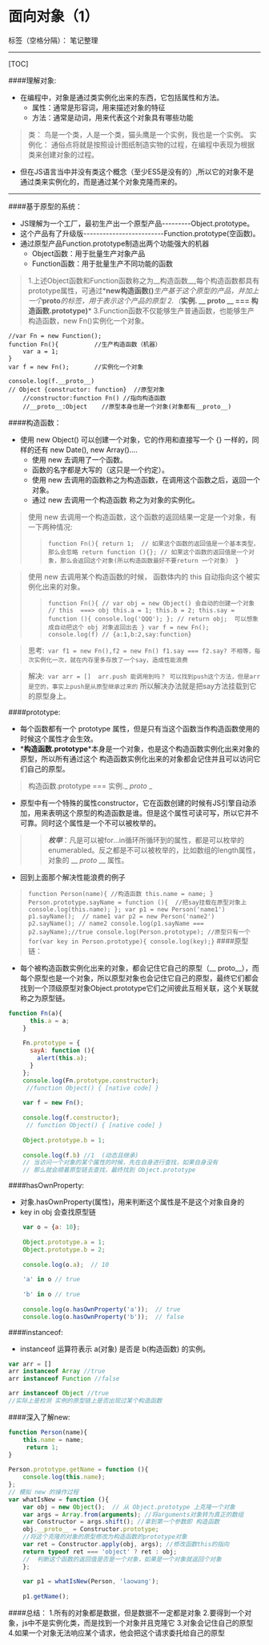 ﻿# 面向对象（1）

标签（空格分隔）： 笔记整理

-------------------
[TOC]

####理解对象:

- 在编程中，对象是通过类实例化出来的东西，它包括属性和方法。
    - 属性：通常是形容词，用来描述对象的特征 
    - 方法：通常是动词，用来代表这个对象具有哪些功能
> 类： 鸟是一个类，人是一个类，猫头鹰是一个实例，我也是一个实例。
实例化： 通俗点将就是按照设计图纸制造实物的过程，在编程中表现为根据类来创建对象的过程。

- 但在JS语言当中并没有类这个概念（至少ES5是没有的）,所以它的对象不是 通过类来实例化的，而是通过某个对象克隆而来的。

----------------------------------------------------------------
####基于原型的系统：
- JS理解为一个工厂，最初生产出一个原型产品---------Object.prototype。
- 这个产品有了升级版-------------------------Function.prototype(空函数)。
- 通过原型产品Function.prototype制造出两个功能强大的机器
    - Object函数：用于批量生产对象产品
    - Function函数：用于批量生产不同功能的函数
> 1.上述Object函数和Function函数称之为__构造函数__,每个构造函数都具有prototype属性，可通过*__new构造函数()__*生产基于这个原型的产品，并加上一个*__proto__*的标签，用于表示这个产品的原型
2.（*__实例. __ proto __ === 构造函数.prototype)__*
3.Function函数不仅能够生产普通函数，也能够生产构造函数，new Fn()实例化一个对象。


```javasripct
//var Fn = new Function();
function Fn(){          //生产构造函数（机器）
    var a = 1;
}
var f = new Fn();       //实例化一个对象

console.log(f.__proto__) 
// Object {constructor: function}  //原型对象
    //constructor:function Fn() //指向构造函数
    //__proto__:Object    //原型本身也是一个对象(对象都有__proto__)
```

####构造函数：
- 使用 new Object() 可以创建一个对象，它的作用和直接写一个 {} 一样的，同样的还有 new Date(), new Array()....
    - 使用 new 去调用了一个函数。
    - 函数的名字都是大写的（这只是一个约定）。
    - 使用 new 去调用的函数称之为构造函数，在调用这个函数之后，返回一个对象。
    - 通过 new 去调用一个构造函数 称之为对象的实例化。
    
> 使用 new 去调用一个构造函数，这个函数的返回结果一定是一个对象，有一下两种情况:
>> ``function Fn(){
       return 1;  // 如果这个函数的返回值是一个基本类型，那么会忽略
       return function (){}; // 如果这个函数的返回值是一个对象，那么会返回这个对象(所以构造函数最好不要return 一个对象）
     }
``

> 使用 new 去调用某个构造函数的时候， 函数体内的 this 自动指向这个被实例化出来的对象。
>>`` function Fn(){
      // var obj = new Object() 会自动的创建一个对象
      // this  ===> obj
      this.a = 1;
      this.b = 2;
      this.say = function (){
        console.log('QQQ');
      };
      // return obj;  可以想象成自动把这个 obj 对象返回出去
    }
    var f = new Fn();
    console.log(f) // {a:1,b:2,say:function}
    ``
    
> 思考:``
var f1 = new Fn(),f2 = new Fn()
f1.say === f2.say?
不相等，每次实例化一次，就在内存里多存放了一个say，造成性能浪费``

> 解决:``
var arr = [] 
arr.push 能调用到吗？
可以找到push这个方法，但是arr是空的，事实上push是从原型继承过来的``
>所以解决办法就是把say方法挂载到它的原型身上。

####prototype:
- 每个函数都有一个 prototype 属性，但是只有当这个函数当作构造函数使用的时候这个属性才会生效。
- *__构造函数.prototype__*本身是一个对象，也是这个构造函数实例化出来对象的原型，所以所有通过这个 构造函数实例化出来的对象都会记住并且可以访问它们自己的原型。
> 构造函数.prototype === 实例._ _proto_ _
- 原型中有一个特殊的属性constructor，它在函数创建的时候有JS引擎自动添加，用来表明这个原型的构造函数是谁。但是这个属性可读可写，所以它并不可靠。同时这个属性是一个不可以被枚举的。
>> *__枚举__*：凡是可以被for...in循环所循环到的属性，都是可以枚举的enumerabled。反之都是不可以被枚举的，比如数组的length属性， 对象的 __ _proto_ __ 属性。

- 回到上面那个解决性能浪费的例子
> `` function Person(name){ //构造函数
      this.name = name;
    }
    Person.prototype.sayName = function (){  //把say挂载在原型对象上
      console.log(this.name);
    };
    var p1 = new Person('name1')
     p1.sayName();  // name1
    var p2 = new Person('name2')
     p2.sayName(); // name2
     console.log(p1.sayName === p2.sayName);//true
     console.log(Person.prototype); //原型只有一个
     for(var key in Person.prototype){
      console.log(key);}
    ``
####原型链：
- 每个被构造函数实例化出来的对象，都会记住它自己的原型（__ proto__），而每个原型也是一个对象，所以原型对象也会记住它自己的原型，最终它们都会找到一个顶级原型对象Object.prototype它们之间彼此互相关联，这个关联就称之为原型链。

```javascript
function Fn(a){
      this.a = a;
    }
    
    Fn.prototype = {
      sayA: function (){
        alert(this.a);
      }
    };
    console.log(Fn.prototype.constructor);  
     //function Object() { [native code] }
     
    var f = new Fn();
    
    console.log(f.constructor);
     // function Object() { [native code] }
     
    Object.prototype.b = 1;
    
    console.log(f.b) //1  (动态且继承)
    // 当访问一个对象的某个属性的时候，先在自身进行查找，如果自身没有
    // 那么就会顺着原型链去查找，最终找到 Object.prototype 
```
####hasOwnProperty:
- 对象.hasOwnProperty(属性)，用来判断这个属性是不是这个对象自身的
- key in obj 会查找原型链
```javascript
    var o = {a: 10};
    
    Object.prototype.a = 1;
    Object.prototype.b = 2;
    
    console.log(o.a);  // 10
    
    'a' in o // true
    
    'b' in o // true
    
    console.log(o.hasOwnProperty('a'));  // true
    console.log(o.hasOwnProperty('b'));  // false
```
####instanceof:
- instanceof 运算符表示 a(对象) 是否是 b(构造函数) 的实例。
```javascript
var arr = []
arr instanceof Array //true
arr instanceof Function //false

arr instanceof Object //true
//实际上是检测 实例的原型链上是否出现过某个构造函数
```
####深入了解new:

```javascript
function Person(name){
    this.name = name;
     return 1;
}
    
Person.prototype.getName = function (){
    console.log(this.name);
};
// 模拟 new 的操作过程
var whatIsNew = function (){
    var obj = new Object();  // 从 Object.prototype 上克隆一个对象
    var args = Array.from(arguments); //将arguments对象转为真正的数组
    var Constructor = args.shift(); //拿到第一个参数即 构造函数
    obj.__proto__ = Constructor.prototype;
    //将这个克隆的对象的原型修改为构造函数的prototype对象
    var ret = Constructor.apply(obj, args); //修改函数this的指向
    return typeof ret === 'object' ? ret : obj;
    //  判断这个函数的返回值是否是一个对象，如果是一个对象就返回个对象
    };
    
    var p1 = whatIsNew(Person, 'laowang');
    
    p1.getName();
```
####总结：
1.所有的对象都是数据，但是数据不一定都是对象
2.要得到一个对象，js中不是实例化类，而是找到一个对象并且克隆它
3.对象会记住自己的原型
4.如果一个对象无法响应某个请求，他会把这个请求委托给自己的原型

